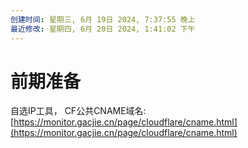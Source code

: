 ```yaml
---
创建时间: 星期三, 6月 19日 2024, 7:37:55 晚上
最近修改: 星期四, 6月 20日 2024, 1:41:02 下午
---
```

# 前期准备
自选IP工具，
CF公共CNAME域名: [https://monitor.gacjie.cn/page/cloudflare/cname.html](https://monitor.gacjie.cn/page/cloudflare/cname.html)
